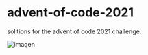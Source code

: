 # advent-of-code-2021
 solitions for the advent of code 2021 challenge.

![imagen](https://user-images.githubusercontent.com/46384243/211392664-c46635e4-48c5-4fb2-b007-508bb2903ab7.png)
